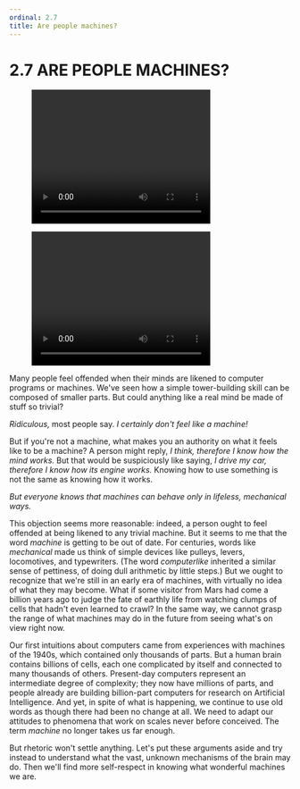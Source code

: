 ```yaml
---
ordinal: 2.7
title: Are people machines?
---
```


# 2.7 ARE PEOPLE MACHINES? 

<figure><video height="240" width="320"> Your browser does not support the video tag. </video></figure>
<figure><video height="240" width="320"> </video></figure>
<p>Many people feel offended when their minds are likened to computer programs or machines. We've seen how a simple tower-building skill can be composed of smaller parts. But could anything like a real mind be made of stuff so trivial?</p>
<p><em>Ridiculous,</em> most people say. <em>I certainly don't feel like a machine!</em></p>
<p>But if you're not a machine, what makes you an authority on what it feels like to be a machine? A person might reply, <em>I think, therefore I know how the mind works.</em> But that would be suspiciously like saying, <em>I drive my car, therefore I know how its engine works.</em> Knowing how to use something is not the same as knowing how it works.</p>
<p><em>But everyone knows that machines can behave only in lifeless, mechanical ways.</em></p>
<p>This objection seems more reasonable: indeed, a person ought to feel offended at being likened to any trivial machine. But it seems to me that the word <em>machine</em> is getting to be out of date. For centuries, words like <em>mechanical</em> made us think of simple devices like pulleys, levers, locomotives, and typewriters. (The word <em>computerlike</em> inherited a similar sense of pettiness, of doing dull arithmetic by little steps.) But we ought to recognize that we're still in an early era of machines, with virtually no idea of what they may become. What if some visitor from Mars had come a billion years ago to judge the fate of earthly life from watching clumps of cells that hadn't even learned to crawl? In the same way, we cannot grasp the range of what machines may do in the future from seeing what's on view right now.</p>
<p>Our first intuitions about computers came from experiences with machines of the 1940s, which contained only thousands of parts. But a human brain contains billions of cells, each one complicated by itself and connected to many thousands of others. Present-day computers represent an intermediate degree of complexity; they now have millions of parts, and people already are building billion-part computers for research on Artificial Intelligence. And yet, in spite of what is happening, we continue to use old words as though there had been no change at all. We need to adapt our attitudes to phenomena that work on scales never before conceived. The term <em>machine</em> no longer takes us far enough.</p>
<p>But rhetoric won't settle anything. Let's put these arguments aside and try instead to understand what the vast, unknown mechanisms of the brain may do. Then we'll find more self-respect in knowing what wonderful machines we are.</p>